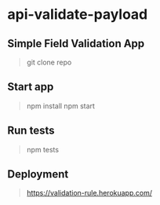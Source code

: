 # api-validate-payload

## Simple Field Validation App

  > git clone repo

## Start app

  > npm install
  > npm start

## Run tests

  > npm tests

## Deployment

  > https://validation-rule.herokuapp.com/